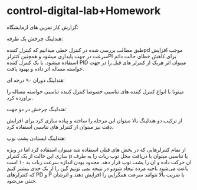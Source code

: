# control-digital-lab+Homework
گزارش کار تمرین های ازمایشگاه:

هندلینگ چرخش یک طرفه:

طبق مطالب بررسی شده در کنترل خطی میدانیم که کنترل کنندهpd  موجب افزایش سرعت در جهت پایداری میشود و همچنین کتترلرPI برای کاهش خطای حالت دائم استفاده میشود. با یک کنترل کننده PID میتوان اثر هریک از کنترلر های قبل را در جهت خواسته مساله اثر داده و بهبود یافت.

هندلینگ دوران ۹۰ درجه ای:

میتونا با انواع کنترل کننده های تناسبی خصوصا کنترل کننده تناسبی خواسته مساله را براورده کرد.

هندلینگ چرخش در دو جهت:

از ترکیب دو هندلینگ بالا میتوان این مرحله را ساخته و پیاده سازی کرد.برای افزایش دقت نیز میتوان از کنترلر های تناسبی استفاده کرد.

هندلینگ ایستادن پشت توپ:

از تمام کنترلرهایی که در بخش های قبلی استفاده شد میتوان استقاده کرد اما در ویژه سازی این حالت از یک کنترلر p یا تناسبی میتوان با دریافت  محل توپ ربات را به طرف ان حرکت داده و ان را پشت توپ قرار دهد.
 محدود بودن اندازه سرعت ربات به ۱۰ است باعث می‌شود ناحیه مرده‌ تیجاد شودو در نتیجه نمی تونیم گین را از یک حدی بیشتر کنیم که کنترلر‌های PD و P با ضریب بالا نتوانند سرعت همگرایی را افزایش دهند و اثرشان خنثی می‌شود.
